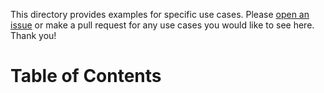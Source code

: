 This directory provides examples for specific use cases. Please [open an issue](https://github.com/sendgrid/smtpapi-nodejs/issues) or make a pull request for any use cases you would like to see here. Thank you!

# Table of Contents
